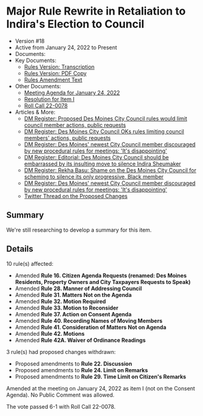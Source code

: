# Major Rule Rewrite in Retaliation to Indira's Election to Council

- Version #18
- Active from January 24, 2022 to Present
- Documents:
- Key Documents:
    - [Rules Version: Transcription](#/view/rules-archive~2022_01_24~transcription)
    - [Rules Version: PDF Copy](assets/rules-archive/2022_01_24/copy.pdf)
    - [Rules Amendment Text](#/view/rules-archive~2022_01_24~amendment)
- Other Documents:
    - [Meeting Agenda for January 24, 2022](assets/rules-archive/2022_01_24/agenda.pdf)
    - [Resolution for Item I](assets/rules-archive/2022_01_24/resolution.pdf)
    - [Roll Call 22-0078](assets/rules-archive/2022_01_24/roll_call.pdf)
- Articles & More: 
    - [DM Register: Proposed Des Moines City Council rules would limit council member actions, public requests](https://www.desmoinesregister.com/story/news/local/des-moines/2022/01/24/des-moines-council-reconsiders-meeting-rules-public-request-consent-agenda/6621972001/)
    - [DM Register: Des Moines City Council OKs rules limiting council members' actions, public requests](https://www.desmoinesregister.com/story/news/local/des-moines/2022/01/25/des-moines-city-council-oks-meeting-rule-changes-despite-objections-indira-sheumaker-frank-cownie/9199484002/)
    - [DM Register: Des Moines' newest City Council member discouraged by new procedural rules for meetings: 'It's disappointing'](https://www.desmoinesregister.com/story/news/local/des-moines/2022/01/25/des-moines-city-council-members-new-rules-extremely-defeating-indira-sheumaker-says/9200639002/)
    - [DM Register: Editorial: Des Moines City Council should be embarrassed by its insulting move to silence Indira Sheumaker](https://www.desmoinesregister.com/story/opinion/editorials/2022/01/24/des-moines-city-council-back-off-insulting-rules-indira-sheumaker-frank-cownie-elected-officials/6635946001/)
    - [DM Register: Rekha Basu: Shame on the Des Moines City Council for scheming to silence its only progressive, Black member](https://www.desmoinesregister.com/story/opinion/columnists/rekha-basu/2022/01/25/des-moines-city-council-vote-aimed-only-black-member-indira-sheumaker/9210680002/)
    - [DM Register: Des Moines' newest City Council member discouraged by new procedural rules for meetings: 'It's disappointing'](https://www.desmoinesregister.com/story/news/local/des-moines/2022/01/25/des-moines-city-council-members-new-rules-extremely-defeating-indira-sheumaker-says/9200639002/)
    - [Twitter Thread on the Proposed Changes](https://twitter.com/CallananAdam/status/1484753824392880131?s=20&t=gytGGeQE9IpoBQf905KCpQ)
    
## Summary

We're still researching to develop a summary for this item.

## Details

10 rule(s) affected:

- Amended **Rule 16. Citizen Agenda Requests (renamed: Des Moines Residents, Property Owners and City Taxpayers Requests to Speak)**
- Amended **Rule 28. Manner of Addressing Council**
- Amended **Rule 31. Matters Not on the Agenda**
- Amended **Rule 32. Motion Required**
- Amended **Rule 33. Motion to Reconsider**
- Amended **Rule 37. Action on Consent Agenda**
- Amended **Rule 40. Recording Names of Moving Members**
- Amended **Rule 41. Consideration of Matters Not on Agenda**
- Amended **Rule 42. Motions**
- Amended **Rule 42A. Waiver of Ordinance Readings**

3 rule(s) had proposed changes withdrawn:

- Proposed amendments to **Rule 22. Discussion**
- Proposed amendments to **Rule 24. Limit on Remarks**
- Proposed amendments to **Rule 29. Time Limit on Citizen's Remarks**

Amended at the meeting on January 24, 2022 as item I (not on the Consent Agenda). 
No Public Comment was allowed.

The vote passed 6-1 with Roll Call 22-0078.

